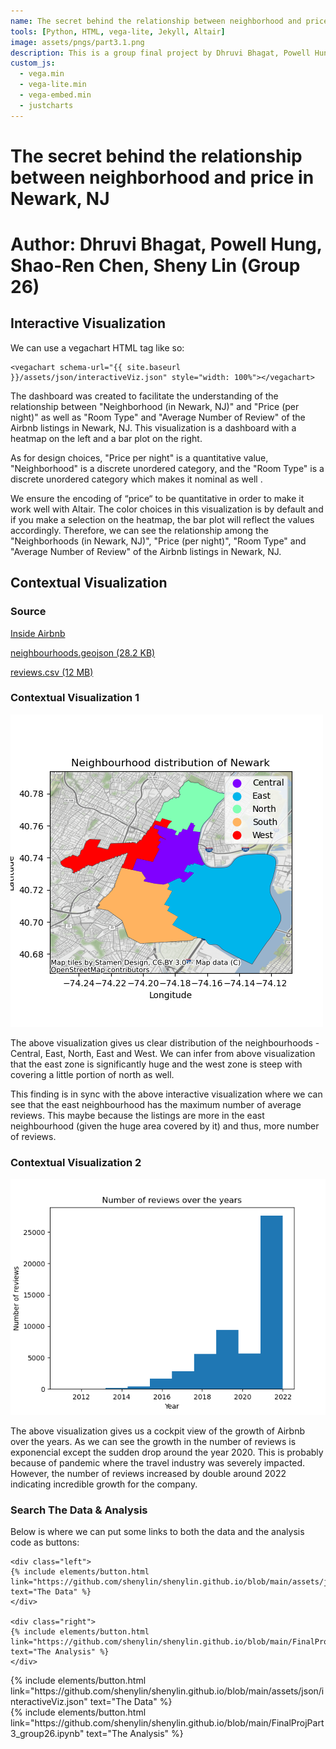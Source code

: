 ```yaml
---
name: The secret behind the relationship between neighborhood and price in Newark, NJ 
tools: [Python, HTML, vega-lite, Jekyll, Altair]
image: assets/pngs/part3.1.png
description: This is a group final project by Dhruvi Bhagat, Powell Hung, Shao-Ren Chen, Sheny Lin
custom_js:
  - vega.min
  - vega-lite.min
  - vega-embed.min
  - justcharts
---
```



# The secret behind the relationship between neighborhood and price in Newark, NJ
# Author: Dhruvi Bhagat, Powell Hung, Shao-Ren Chen, Sheny Lin (Group 26)

## Interactive Visualization

We can use a vegachart HTML tag like so:

```
<vegachart schema-url="{{ site.baseurl }}/assets/json/interactiveViz.json" style="width: 100%"></vegachart>
```

<vegachart schema-url="{{ site.baseurl }}/assets/json/interactiveViz.json" style="width: 100%"></vegachart>

The dashboard was created to facilitate the understanding of the relationship between "Neighborhood (in Newark, NJ)" and "Price (per night)" as well as "Room Type" and "Average Number of Review" of the Airbnb listings in Newark, NJ. This visualization is a dashboard with a heatmap on the left and a bar plot on the right.

As for design choices, "Price per night" is a quantitative value, "Neighborhood" is a discrete unordered category, and the "Room Type" is a discrete unordered category which makes it nominal as well .

We ensure the encoding of “price“ to be quantitative in order to make it work well with Altair. The color choices in this visualization is by default and if you make a selection on the heatmap, the bar plot will reflect the values accordingly. Therefore, we can see the relationship among the "Neighborhoods (in Newark, NJ)", "Price (per night)", "Room Type" and "Average Number of Review" of the Airbnb listings in Newark, NJ.


## Contextual Visualization


### Source

 [Inside Airbnb](http://insideairbnb.com/get-the-data) 
 
 [neighbourhoods.geojson (28.2 KB)](https://raw.githubusercontent.com/shenylin/shenylin.github.io/main/neighbourhoods.geojson)
 
 [reviews.csv (12 MB)](https://raw.githubusercontent.com/shenylin/shenylin.github.io/main/reviews.csv)


### Contextual Visualization 1

![alt text goes here](/assets/pngs/ConViz1.png)

The above visualization gives us clear distribution of the neighbourhoods - Central, East, North, East and West. We can infer from above visualization that the east zone is significantly huge and the west zone is steep with covering a little portion of north as well.

This finding is in sync with the above interactive visualization where we can see that the east neighbourhood has the maximum number of average reviews. This maybe because the listings are more in the east neighbourhood (given the huge area covered by it) and thus, more number of reviews.


### Contextual Visualization 2

![alt text goes here](/assets/pngs/ConViz2.png)

The above visualization gives us a cockpit view of the growth of Airbnb over the years. As we can see the growth in the number of reviews is exponencial except the sudden drop around the year 2020. This is probably because of pandemic where the travel industry was severely impacted. However, the number of reviews increased by double around 2022 indicating incredible growth for the company.


### Search The Data & Analysis

Below is where we can put some links to both the data and the analysis code as buttons:

```
<div class="left">
{% include elements/button.html link="https://github.com/shenylin/shenylin.github.io/blob/main/assets/json/interactiveViz.json" text="The Data" %}
</div>

<div class="right">
{% include elements/button.html link="https://github.com/shenylin/shenylin.github.io/blob/main/FinalProjPart3_group26.ipynb" text="The Analysis" %}
</div>
```


<!-- these are written in a combo of html and liquid --> 

<div class="left">
{% include elements/button.html link="https://github.com/shenylin/shenylin.github.io/blob/main/assets/json/interactiveViz.json" text="The Data" %}
</div>

<div class="right">
{% include elements/button.html link="https://github.com/shenylin/shenylin.github.io/blob/main/FinalProjPart3_group26.ipynb" text="The Analysis" %}
</div>

